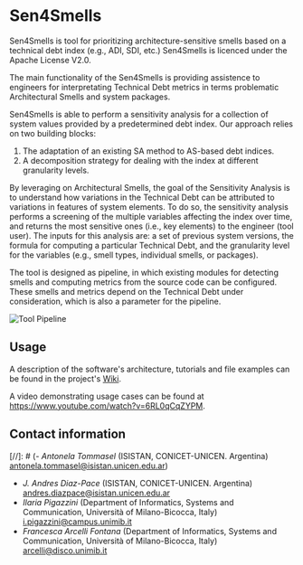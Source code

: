 # Sen4Smells
Sen4Smells is tool for prioritizing architecture-sensitive smells based on a technical debt index (e.g., ADI, SDI, etc.)
Sen4Smells is licenced under the Apache License V2.0.

The main functionality of the Sen4Smells is providing assistence to engineers for interpretating Technical Debt metrics in terms problematic Architectural Smells and system packages.

Sen4Smells is able to perform a sensitivity analysis for a collection of system values provided by a predetermined debt index. Our approach relies on two building blocks: 
1. The adaptation of an existing SA method to AS-based debt indices.
2. A decomposition strategy for dealing with the index at different granularity levels. 

By leveraging on Architectural Smells, the goal of the Sensitivity Analysis is to understand how variations in the Technical Debt can be attributed to variations in features of system elements. To do so, the sensitivity analysis performs a screening of the multiple variables affecting the index over time, and returns the most sensitive ones (i.e., key elements) to the engineer (tool user). The inputs for this analysis are: a set of previous system versions, the formula for computing a particular Technical Debt, and the granularity level for the variables (e.g., smell types, individual smells, or packages). 

The tool is designed as pipeline, in which existing modules for detecting smells and computing metrics from the source code can be configured. These smells and metrics depend on the Technical Debt under consideration, which is also a parameter for the pipeline. 

![Tool Pipeline](https://github.com/tommantonela/Sen4Smells/blob/gh-pages/general_pipeline.png)

## Usage

A description of the software's architecture, tutorials and file examples can be found in the project's [Wiki](https://github.com/tommantonela/Sen4Smells/wiki).

A video demonstrating usage cases can be found at https://www.youtube.com/watch?v=6RL0qCqZYPM. 

## Contact information

[//]: # (- _Antonela Tommasel_ (ISISTAN, CONICET-UNICEN. Argentina) antonela.tommasel@isistan.unicen.edu.ar)
- _J. Andres Diaz-Pace_ (ISISTAN, CONICET-UNICEN. Argentina) andres.diazpace@isistan.unicen.edu.ar 
- _Ilaria Pigazzini_ (Department of Informatics, Systems and Communication, Università of Milano-Bicocca, Italy) i.pigazzini@campus.unimib.it 
- _Francesca Arcelli Fontana_ (Department of Informatics, Systems and Communication, Università of Milano-Bicocca, Italy) arcelli@disco.unimib.it 
